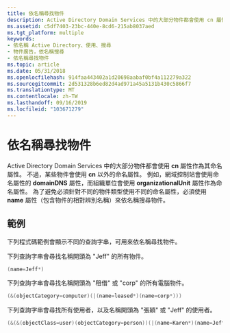 ```yaml
---
title: 依名稱尋找物件
description: Active Directory Domain Services 中的大部分物件都會使用 cn 屬性作為其命名屬性。
ms.assetid: c5df7403-23bc-440e-8cd6-215ab8037aed
ms.tgt_platform: multiple
keywords:
- 依名稱 Active Directory、使用、搜尋
- 物件廣告，依名稱搜尋
- 依名稱尋找物件
ms.topic: article
ms.date: 05/31/2018
ms.openlocfilehash: 914faa443402a1d20698aabaf0bf4a112279a322
ms.sourcegitcommit: 2d531328b6ed82d4ad971a45a5131b430c5866f7
ms.translationtype: MT
ms.contentlocale: zh-TW
ms.lasthandoff: 09/16/2019
ms.locfileid: "103671279"
---
```

# <a name="finding-objects-by-name"></a>依名稱尋找物件

Active Directory Domain Services 中的大部分物件都會使用 **cn** 屬性作為其命名屬性。 不過，某些物件會使用 **cn** 以外的命名屬性。 例如，網域控制站會使用命名屬性的 **domainDNS** 屬性，而組織單位會使用 **organizationalUnit** 屬性作為命名屬性。 為了避免必須針對不同的物件類型使用不同的命名屬性，必須使用 **name** 屬性（包含物件的相對辨別名稱）來依名稱搜尋物件。

## <a name="examples"></a>範例

下列程式碼範例會顯示不同的查詢字串，可用來依名稱尋找物件。

下列查詢字串會尋找名稱開頭為 "Jeff" 的所有物件。


```C++
(name=Jeff*)
```



下列查詢字串會尋找名稱開頭為 "租借" 或 "corp" 的所有電腦物件。


```C++
(&(objectCategory=computer)(|(name=leased*)(name=corp*)))
```



下列查詢字串會尋找所有使用者，以及名稱開頭為 "張穎" 或 "Jeff" 的使用者。


```C++
(&(&(objectClass=user)(objectCategory=person))(|(name=Karen*)(name=Jeff*)))
```



 

 




